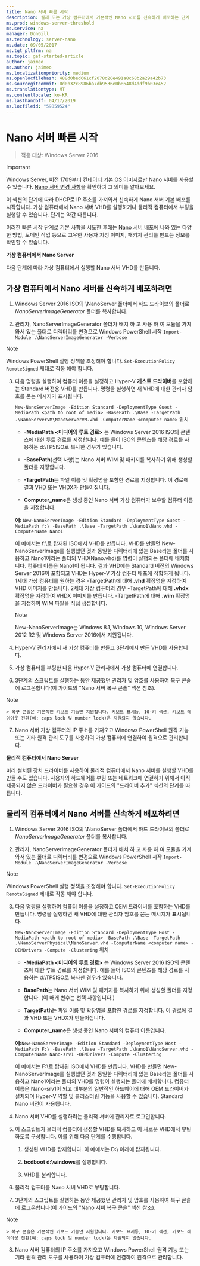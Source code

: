 ```yaml
---
title: Nano 서버 빠른 시작
description: 실제 또는 가상 컴퓨터에서 기본적인 Nano 서버를 신속하게 배포하는 단계
ms.prod: windows-server-threshold
ms.service: na
manager: DonGill
ms.technology: server-nano
ms.date: 09/05/2017
ms.tgt_pltfrm: na
ms.topic: get-started-article
author: jaimeo
ms.author: jaimeo
ms.localizationpriority: medium
ms.openlocfilehash: 488d0bed661cf2078d20e491a8c68b2a29a42b73
ms.sourcegitcommit: 0d0b32c8986ba7db9536e0b8648d4ddf9b03e452
ms.translationtype: MT
ms.contentlocale: ko-KR
ms.lasthandoff: 04/17/2019
ms.locfileid: "59859524"
---
```

# <a name="nano-server-quick-start"></a>Nano 서버 빠른 시작

>적용 대상: Windows Server 2016

> [!IMPORTANT]
> Windows Server, 버전 1709부터 [컨테이너 기본 OS 이미지](/virtualization/windowscontainers/quick-start/using-insider-container-images#install-base-container-image)로만 Nano 서버를 사용할 수 있습니다. [Nano 서버 변경 사항](nano-in-semi-annual-channel.md)을 확인하여 그 의미를 알아보세요. 

이 섹션의 단계에 따라 DHCP로 IP 주소를 가져와서 신속하게 Nano 서버 기본 배포를 시작합니다. 가상 컴퓨터에서 Nano 서버 VHD를 실행하거나 물리적 컴퓨터에서 부팅을 실행할 수 있습니다. 단계는 약간 다릅니다.

이러한 빠른 시작 단계로 기본 사항을 시도한 후에는 [Nano 서버 배포](Deploy-Nano-Server.md)에 나와 있는 다양한 방법, 도메인 작업 등으로 고유한 사용자 지정 이미지, 패키지 관리를 만드는 정보를 확인할 수 있습니다.
  
**가상 컴퓨터에서 Nano Server**  
  
다음 단계에 따라 가상 컴퓨터에서 실행할 Nano 서버 VHD를 만듭니다.  
  
## <a name="to-quickly-deploy-nano-server-in-a-virtual-machine"></a>가상 컴퓨터에서 Nano 서버를 신속하게 배포하려면  
  
1.  Windows Server 2016 ISO의 \NanoServer 폴더에서 하드 드라이브의 폴더로 *NanoServerImageGenerator* 폴더를 복사합니다.  
  
2.  관리자, NanoServerImageGenerator 폴더가 배치 하 고 사용 하 여 모듈을 가져와서 있는 폴더로 디렉터리를 변경으로 Windows PowerShell 시작 `Import-Module .\NanoServerImageGenerator -Verbose`  
>[!NOTE]  
>Windows PowerShell 실행 정책을 조정해야 합니다. `Set-ExecutionPolicy RemoteSigned` 제대로 작동 해야 합니다.  
  
3.  다음 명령을 실행하여 컴퓨터 이름을 설정하고 Hyper-V **게스트 드라이버**를 포함하는 Standard 버전용 VHD를 만듭니다. 명령을 실행하면 새 VHD에 대한 관리자 암호를 묻는 메시지가 표시됩니다.  
  
    `New-NanoServerImage -Edition Standard -DeploymentType Guest -MediaPath <path to root of media> -BasePath .\Base -TargetPath .\NanoServerVM\NanoServerVM.vhd -ComputerName <computer name>` 위치  
  
    -   **-MediaPath <미디어의 루트 경로\>** 는 Windows Server 2016 ISO의 콘텐츠에 대한 루트 경로를 지정합니다. 예를 들어 ISO의 콘텐츠를 해당 경로를 사용하는 d:\TP5ISO로 복사한 경우가 있습니다.  
  
    -   **-BasePath**(선택 사항)는 Nano 서버 WIM 및 패키지를 복사하기 위해 생성할 폴더를 지정합니다.  
  
    -   **-TargetPath**는 파일 이름 및 확장명을 포함한 경로를 지정합니다. 이 경로에 결과 VHD 또는 VHDX가 만들어집니다.  
  
    -   **Computer_name**은 생성 중인 Nano 서버 가상 컴퓨터가 보유할 컴퓨터 이름을 지정합니다.  
  
    **예:** `New-NanoServerImage -Edition Standard -DeploymentType Guest -MediaPath f:\ -BasePath .\Base -TargetPath .\Nano1\Nano.vhd -ComputerName Nano1`  
  
    이 예에서는 f:\\로 탑재된 ISO에서 VHD를 만듭니다. VHD를 만들면 New-NanoServerImage를 실행했던 것과 동일한 디렉터리에 있는 Base라는 폴더를 사용하고 Nano1이라는 폴더의 VHD(Nano.vhd)를 명령이 실행되는 폴더에 배치합니다. 컴퓨터 이름은 Nano1이 됩니다. 결과 VHD에는 Standard 버전의 Windows Server 2016이 포함되고 VHD는 Hyper-V 가상 컴퓨터 배포에 적합하게 됩니다. 1세대 가상 컴퓨터를 원하는 경우 -TargetPath에 대해 **.vhd** 확장명을 지정하여 VHD 이미지를 만듭니다. 2세대 가상 컴퓨터의 경우 -TargetPath에 대해 **.vhdx** 확장명을 지정하여 VHDX 이미지를 만듭니다. -TargetPath에 대해 **.wim** 확장명을 지정하여 WIM 파일을 직접 생성합니다.  
  
    > [!NOTE]  
    > New-NanoServerImage는 Windows 8.1, Windows 10, Windows Server 2012 R2 및 Windows Server 2016에서 지원됩니다.  
  
4.  Hyper-V 관리자에서 새 가상 컴퓨터를 만들고 3단계에서 만든 VHD를 사용합니다.  
  
5.  가상 컴퓨터를 부팅한 다음 Hyper-V 관리자에서 가상 컴퓨터에 연결합니다.  
  
6.  3단계의 스크립트를 실행하는 동안 제공했던 관리자 및 암호를 사용하여 복구 콘솔에 로그온합니다(이 가이드의 "Nano 서버 복구 콘솔" 섹션 참조).  
 > [!NOTE]  
    > 복구 콘솔은 기본적인 키보드 기능만 지원합니다. 키보드 표시등, 10-키 섹션, 키보드 레이아웃 전환(예: caps lock 및 number lock)은 지원되지 않습니다.
  
7.  Nano 서버 가상 컴퓨터의 IP 주소를 가져오고 Windows PowerShell 원격 기능 또는 기타 원격 관리 도구를 사용하여 가상 컴퓨터에 연결하여 원격으로 관리합니다.  
  
**물리적 컴퓨터에서 Nano Server**  
  
미리 설치된 장치 드라이버를 사용하여 물리적 컴퓨터에서 Nano 서버를 실행할 VHD를 만들 수도 있습니다. 사용자의 하드웨어를 부팅 또는 네트워크에 연결하기 위해서 아직 제공되지 않은 드라이버가 필요한 경우 이 가이드의 "드라이버 추가" 섹션의 단계를 따릅니다.  
  
## <a name="to-quickly-deploy-nano-server-on-a-physical-computer"></a>물리적 컴퓨터에서 Nano 서버를 신속하게 배포하려면  
  
1.  Windows Server 2016 ISO의 \NanoServer 폴더에서 하드 드라이브의 폴더로 *NanoServerImageGenerator* 폴더를 복사합니다.  
  
2.  관리자, NanoServerImageGenerator 폴더가 배치 하 고 사용 하 여 모듈을 가져와서 있는 폴더로 디렉터리를 변경으로 Windows PowerShell 시작 `Import-Module .\NanoServerImageGenerator -Verbose`  
  
>[!NOTE]  
>Windows PowerShell 실행 정책을 조정해야 합니다. `Set-ExecutionPolicy RemoteSigned` 제대로 작동 해야 합니다.  
  
3.  다음 명령을 실행하여 컴퓨터 이름을 설정하고 OEM 드라이버를 포함하는 VHD를 만듭니다. 명령을 실행하면 새 VHD에 대한 관리자 암호를 묻는 메시지가 표시됩니다.  
  
    `New-NanoServerImage -Edition Standard -DeploymentType Host -MediaPath <path to root of media> -BasePath .\Base -TargetPath .\NanoServerPhysical\NanoServer.vhd -ComputerName <computer name> -OEMDrivers -Compute -Clustering` 위치  
  
    -   **-MediaPath <미디어의 루트 경로\>** 는 Windows Server 2016 ISO의 콘텐츠에 대한 루트 경로를 지정합니다. 예를 들어 ISO의 콘텐츠를 해당 경로를 사용하는 d:\TP5ISO로 복사한 경우가 있습니다.  
  
    -   **BasePath**는 Nano 서버 WIM 및 패키지를 복사하기 위해 생성할 폴더를 지정합니다. (이 매개 변수는 선택 사항입니다.)  
  
    -   **TargetPath**는 파일 이름 및 확장명을 포함한 경로를 지정합니다. 이 경로에 결과 VHD 또는 VHDX가 만들어집니다.  
  
    -   **Computer_name**은 생성 중인 Nano 서버의 컴퓨터 이름입니다.  
  
    **예:**`New-NanoServerImage -Edition Standard -DeploymentType Host -MediaPath F:\ -BasePath .\Base -TargetPath .\Nano1\NanoServer.vhd -ComputerName Nano-srv1 -OEMDrivers -Compute -Clustering`  
  
    이 예에서는 F:\\로 탑재된 ISO에서 VHD를 만듭니다. VHD를 만들면 New-NanoServerImage를 실행했던 것과 동일한 디렉터리에 있는 Base라는 폴더를 사용하고 Nano1이라는 폴더의 VHD를 명령이 실행되는 폴더에 배치합니다. 컴퓨터 이름은 Nano-srv1이 되고 대부분의 일반적인 하드웨어에 대해 OEM 드라이버가 설치되며 Hyper-V 역할 및 클러스터링 기능을 사용할 수 있습니다. Standard Nano 버전이 사용됩니다.  
  
4.  Nano 서버 VHD를 실행하려는 물리적 서버에 관리자로 로그인합니다.  
  
5.  이 스크립트가 물리적 컴퓨터에 생성할 VHD를 복사하고 이 새로운 VHD에서 부팅하도록 구성합니다. 이를 위해 다음 단계를 수행합니다.  
  
    1.  생성된 VHD를 탑재합니다. 이 예에서는 D:\\ 아래에 탑재됩니다.  
  
    2.  **bcdboot d:\windows**를 실행합니다.  
  
    3.  VHD를 분리합니다.  
  
6.  물리적 컴퓨터를 Nano 서버 VHD로 부팅합니다.  
  
7.  3단계의 스크립트를 실행하는 동안 제공했던 관리자 및 암호를 사용하여 복구 콘솔에 로그온합니다(이 가이드의 "Nano 서버 복구 콘솔" 섹션 참조).
> [!NOTE]  
    > 복구 콘솔은 기본적인 키보드 기능만 지원합니다. 키보드 표시등, 10-키 섹션, 키보드 레이아웃 전환(예: caps lock 및 number lock)은 지원되지 않습니다. 
  
8.  Nano 서버 컴퓨터의 IP 주소를 가져오고 Windows PowerShell 원격 기능 또는 기타 원격 관리 도구를 사용하여 가상 컴퓨터에 연결하여 원격으로 관리합니다.  
